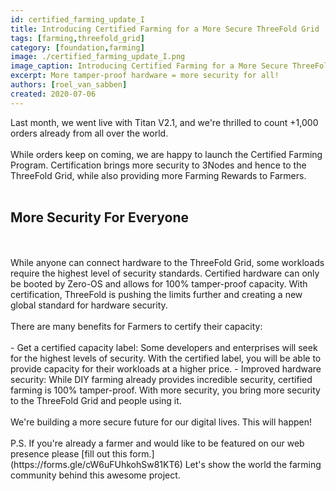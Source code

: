 ```yaml
---
id: certified_farming_update_I
title: Introducing Certified Farming for a More Secure ThreeFold Grid 
tags: [farming,threefold_grid]
category: [foundation,farming]
image: ./certified_farming_update_I.png
image_caption: Introducing Certified Farming for a More Secure ThreeFold Grid
excerpt: More tamper-proof hardware = more security for all!
authors: [roel_van_sabben]
created: 2020-07-06
---
```


Last month, we went live with Titan V2.1, and we're thrilled to count +1,000 orders already from all over the world.
<br/>
<br/>
While orders keep on coming, we are happy to launch the Certified Farming Program. Certification brings more security to 3Nodes and hence to the ThreeFold Grid, while also providing more Farming Rewards to Farmers. 
<br/>
<br/>

## More Security For Everyone

<br/>
<br/>
While anyone can connect hardware to the ThreeFold Grid, some workloads require the highest level of security standards. Certified hardware can only be booted by Zero-OS and allows for 100% tamper-proof capacity. With certification, ThreeFold is pushing the limits further and creating a new global standard for hardware security.
<br/>
<br/>
There are many benefits for Farmers to certify their capacity: 
<br/>
<br/>
- Get a certified capacity label: Some developers and enterprises will seek for the highest levels of security. With the certified label, you will be able to provide capacity for their workloads at a higher price. 
- Improved hardware security: While DIY farming already provides incredible security, certified farming is 100% tamper-proof. With more security, you bring more security to the ThreeFold Grid and people using it. 
<br/>
<br/>
We're building a more secure future for our digital lives. This will happen! 
<br/>
<br/>
P.S. If you're already a farmer and would like to be featured on our web presence please [fill out this form.](https://forms.gle/cW6uFUhkohSw81KT6) Let's show the world the farming community behind this awesome project.